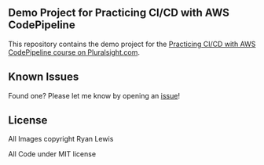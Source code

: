 ## Demo Project for Practicing CI/CD with AWS CodePipeline

This repository contains the demo project for the [Practicing CI/CD with AWS CodePipeline course on Pluralsight.com](http://www.pluralsight.com/courses/aws-developer-designing-developing).

## Known Issues

Found one? Please let me know by opening an [issue](https://github.com/ryanmurakami/hbfl/issues)!

## License

All Images copyright Ryan Lewis

All Code under MIT license

